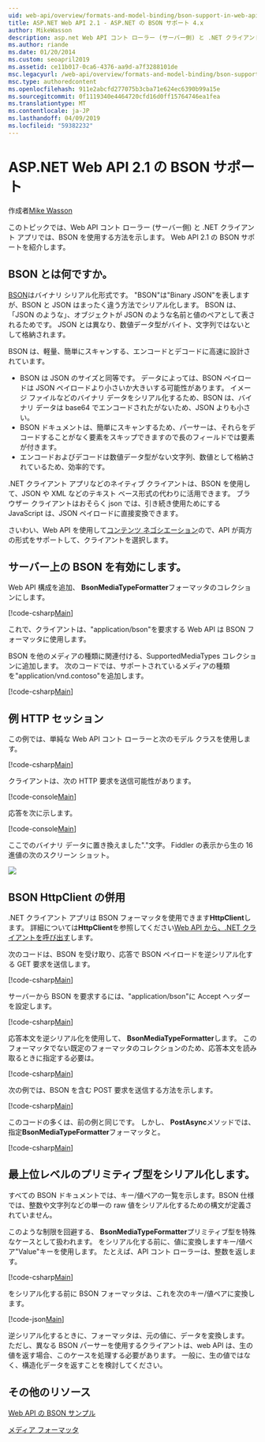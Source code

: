 ```yaml
---
uid: web-api/overview/formats-and-model-binding/bson-support-in-web-api-21
title: ASP.NET Web API 2.1 - ASP.NET の BSON サポート 4.x
author: MikeWasson
description: asp.net Web API コント ローラー (サーバー側) と .NET クライアント アプリで BSON を使用する方法を示します 4.x です。
ms.author: riande
ms.date: 01/20/2014
ms.custom: seoapril2019
ms.assetid: ce11b017-0ca6-4376-aa9d-a7f3288101de
msc.legacyurl: /web-api/overview/formats-and-model-binding/bson-support-in-web-api-21
msc.type: authoredcontent
ms.openlocfilehash: 911e2abcfd277075b3cba71e624ec6390b99a15e
ms.sourcegitcommit: 0f1119340e4464720cfd16d0ff15764746ea1fea
ms.translationtype: MT
ms.contentlocale: ja-JP
ms.lasthandoff: 04/09/2019
ms.locfileid: "59382232"
---
```

# <a name="bson-support-in-aspnet-web-api-21"></a>ASP.NET Web API 2.1 の BSON サポート

作成者[Mike Wasson](https://github.com/MikeWasson)

このトピックでは、Web API コント ローラー (サーバー側) と .NET クライアント アプリでは、BSON を使用する方法を示します。 Web API 2.1 の BSON サポートを紹介します。 

## <a name="what-is-bson"></a>BSON とは何ですか。

[BSON](http://bsonspec.org/)はバイナリ シリアル化形式です。 "BSON"は"Binary JSON"を表しますが、BSON と JSON はまったく違う方法でシリアル化します。 BSON は、「JSON のような」、オブジェクトが JSON のような名前と値のペアとして表されるためです。 JSON とは異なり、数値データ型がバイト、文字列ではないとして格納されます。

BSON は、軽量、簡単にスキャンする、エンコードとデコードに高速に設計されています。

- BSON は JSON のサイズと同等です。 データによっては、BSON ペイロードは JSON ペイロードより小さいか大きいする可能性があります。 イメージ ファイルなどのバイナリ データをシリアル化するため、BSON は、バイナリ データは base64 でエンコードされたがないため、JSON よりも小さい。
- BSON ドキュメントは、簡単にスキャンするため、パーサーは、それらをデコードすることがなく要素をスキップできますので長のフィールドでは要素が付きます。
- エンコードおよびデコードは数値データ型がない文字列、数値として格納されているため、効率的です。

.NET クライアント アプリなどのネイティブ クライアントは、BSON を使用して、JSON や XML などのテキスト ベース形式の代わりに活用できます。 ブラウザー クライアントはおそらく json では、引き続き使用ためにする JavaScript は、JSON ペイロードに直接変換できます。

さいわい、Web API を使用して[コンテンツ ネゴシエーション](content-negotiation.md)ので、API が両方の形式をサポートして、クライアントを選択します。

## <a name="enabling-bson-on-the-server"></a>サーバー上の BSON を有効にします。

Web API 構成を追加、 **BsonMediaTypeFormatter**フォーマッタのコレクションにします。

[!code-csharp[Main](bson-support-in-web-api-21/samples/sample1.cs)]

これで、クライアントは、"application/bson"を要求する Web API は BSON フォーマッタに使用します。

BSON を他のメディアの種類に関連付ける、SupportedMediaTypes コレクションに追加します。 次のコードでは、サポートされているメディアの種類を"application/vnd.contoso"を追加します。

[!code-csharp[Main](bson-support-in-web-api-21/samples/sample2.cs)]

## <a name="example-http-session"></a>例 HTTP セッション

この例では、単純な Web API コント ローラーと次のモデル クラスを使用します。

[!code-csharp[Main](bson-support-in-web-api-21/samples/sample3.cs)]

クライアントは、次の HTTP 要求を送信可能性があります。

[!code-console[Main](bson-support-in-web-api-21/samples/sample4.cmd)]

応答を次に示します。

[!code-console[Main](bson-support-in-web-api-21/samples/sample5.cmd)]

ここでのバイナリ データに置き換えました&quot;.&quot;文字。 Fiddler の表示から生の 16 進値の次のスクリーン ショット。

[![](bson-support-in-web-api-21/_static/image2.png)](bson-support-in-web-api-21/_static/image1.png)

## <a name="using-bson-with-httpclient"></a>BSON HttpClient の併用

.NET クライアント アプリは BSON フォーマッタを使用できます**HttpClient**します。 詳細については**HttpClient**を参照してください[Web API から、.NET クライアントを呼び出す](../advanced/calling-a-web-api-from-a-net-client.md)します。

次のコードは、BSON を受け取り、応答で BSON ペイロードを逆シリアル化する GET 要求を送信します。

[!code-csharp[Main](bson-support-in-web-api-21/samples/sample6.cs)]

サーバーから BSON を要求するには、"application/bson"に Accept ヘッダーを設定します。

[!code-csharp[Main](bson-support-in-web-api-21/samples/sample7.cs)]

応答本文を逆シリアル化を使用して、 **BsonMediaTypeFormatter**します。 このフォーマッタでない既定のフォーマッタのコレクションのため、応答本文を読み取るときに指定する必要は。

[!code-csharp[Main](bson-support-in-web-api-21/samples/sample8.cs)]

次の例では、BSON を含む POST 要求を送信する方法を示します。

[!code-csharp[Main](bson-support-in-web-api-21/samples/sample9.cs)]

このコードの多くは、前の例と同じです。 しかし、 **PostAsync**メソッドでは、指定**BsonMediaTypeFormatter**フォーマッタと。

[!code-csharp[Main](bson-support-in-web-api-21/samples/sample10.cs)]

## <a name="serializing-top-level-primitive-types"></a>最上位レベルのプリミティブ型をシリアル化します。

すべての BSON ドキュメントでは、キー/値ペアの一覧を示します。BSON 仕様では、整数や文字列などの単一の raw 値をシリアル化するための構文が定義されていません。

このような制限を回避する、 **BsonMediaTypeFormatter**プリミティブ型を特殊なケースとして扱われます。 をシリアル化する前に、値に変換しますキー/値ペア"Value"キーを使用します。 たとえば、API コント ローラーは、整数を返します。

[!code-csharp[Main](bson-support-in-web-api-21/samples/sample11.cs)]

をシリアル化する前に BSON フォーマッタは、これを次のキー/値ペアに変換します。

[!code-json[Main](bson-support-in-web-api-21/samples/sample12.json)]

逆シリアル化するときに、フォーマッタは、元の値に、データを変換します。 ただし、異なる BSON パーサーを使用するクライアントは、web API は、生の値を返す場合、このケースを処理する必要があります。 一般に、生の値ではなく、構造化データを返すことを検討してください。

## <a name="additional-resources"></a>その他のリソース

[Web API の BSON サンプル](https://aspnet.codeplex.com/SourceControl/latest#Samples/WebApi/BSONSample/)

[メディア フォーマッタ](media-formatters.md)

